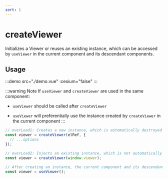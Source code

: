 ```yaml
---
sort: 1
---
```


# createViewer

Initializes a Viewer or reuses an existing instance, which can be accessed by `useViewer` in the current component and its descendant components.

## Usage

:::demo src="./demo.vue" :cesium="false"
:::

:::warning Note
If `useViewer` and `createViewer` are used in the same component:

- `useViewer` should be called after `createViewer`

- `useViewer` will preferentially use the instance created by `createViewer` in the current component
  :::

```ts
// overLoad1: Creates a new instance, which is automatically destroyed when the component unmounts
const viewer = createViewer(elRef, {
  // ...options
});

// overLoad2: Injects an existing instance, which is not automatically destroyed when the component unmounts
const viewer = createViewer(window.viewer);

// After creating an instance, the current component and its descendant components can access the instance using useViewer
const viewer = useViewer();
```
